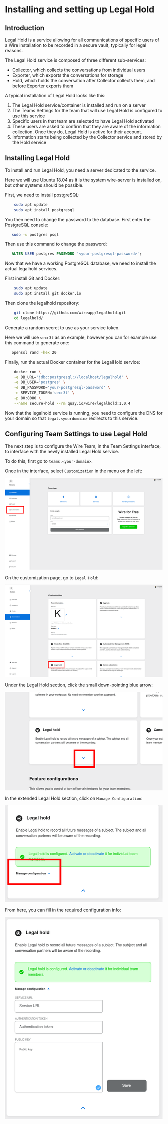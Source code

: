 # Installing and setting up Legal Hold

## Introduction

Legal Hold is a service allowing for all communications of specific users of a Wire installation to be recorded in a secure vault, typically for legal reasons.

The Legal Hold service is composed of three different sub-services:

* Collector, which collects the conversations from individual users
* Exporter, which exports the conversations for storage
* Hold, which holds the conversation after Collector collects them, and before Exporter exports them

A typical installation of Legal Hold looks like this:

1. The Legal Hold service/container is installed and run on a server
2. The Teams Settings for the team that will use Legal Hold is configured to use this service
3. Specific users in that team are selected to have Legal Hold activated
4. These users are asked to confirm that they are aware of the information collection. Once they do, Legal Hold is active for their account.
5. Information starts being collected by the Collector service and stored by the Hold service

## Installing Legal Hold

To install and run Legal Hold, you need a server dedicated to the service. 

Here we will use Ubuntu 18.04 as it is the system wire-server is installed on, but other systems should be possible.

First, we need to install postgreSQL:

```bash
    sudo apt update
    sudo apt install postgresql
```

You then need to change the password to the database. First enter the PostgreSQL console:

```bash
   sudo -u postgres psql
```

Then use this command to change the password:

```sql
   ALTER USER postgres PASSWORD '<your-postgresql-password>';
```

Now that we have a working PostgreSQL database, we need to install the actual legalhold services.

First install Git and Docker:

```bash
    sudo apt update
    sudo apt install git docker.io
```

Then clone the legalhold repository: 

```bash
    git clone https://github.com/wireapp/legalhold.git
    cd legalhold/
```

Generate a random secret to use as your service token. 

Here we will use `secr3t` as an example, however you can for example use this command to generate one:

```bash
   openssl rand -hex 20
```

Finally, run the actual Docker container for the LegalHold service:

```bash
    docker run \
    -e DB_URL='jdbc:postgresql://localhost/legalhold' \
    -e DB_USER='postgres' \
    -e DB_PASSWORD='your-postgresql-password' \
    -e SERVICE_TOKEN='secr3t' \
    -p 80:8080 \
    --name secure-hold --rm quay.io/wire/legalhold:1.0.4
```

Now that the legalhold service is running, you need to configure the DNS for your domain so that `legal.<yourdomain>` redirects to this service.

## Configuring Team Settings to use Legal Hold

The next step is to configure the Wire Team, in the Team Settings interface, to interface with the newly installed Legal Hold service.

To do this, first go to  `teams.<your-domain>`.

Once in the interface, select `Customization` in the menu on the left:

![Customization](img/legalhold-step01-click-customization.png)


On the customization page, go to `Legal Hold`:

![Legal Hold](img/legalhold-step02-goto-legalhold.png)


Under the Legal Hold section, click the small down-pointing blue arrow:

![Arrow](img/legalhold-step03-click-arrow.png)


In the extended Legal Hold section, click on `Manage Configuration`:

![Manage Configuration](img/legalhold-step04-click-manage-configuration.png)

From here, you can fill in the required configuration info:

![Fill in configuration](img/legalhold-step05-fill-info.png)

